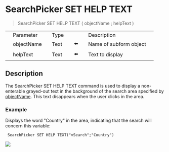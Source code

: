 # SearchPicker SET HELP TEXT

> SearchPicker SET HELP TEXT ( objectName ; helpText )

|     |     |     |     |     |     |     |     |     |
| --- | --- | --- | --- | --- | --- | --- | --- | --- |
|     | Parameter |     | Type |     |     |     | Description |     |
|     | objectName |     | Text |     | ⬅️ |     | Name of subform object |     |
|     | helpText |     | Text |     | ⬅️ |     | Text to display |     |

## Description

The SearchPicker SET HELP TEXT command is used to display a non-enterable grayed-out text in the background of the search area specified by [objectName](# "Name of subform object"). This text disappears when the user clicks in the area.

### Example  

Displays the word "Country" in the area, indicating that the search will concern this variable:

```4d
 SearchPicker SET HELP TEXT("vSearch";"Country")
```

![](https://doc.4d.com/4Dv19/picture/308485/pict308485.en.png)
